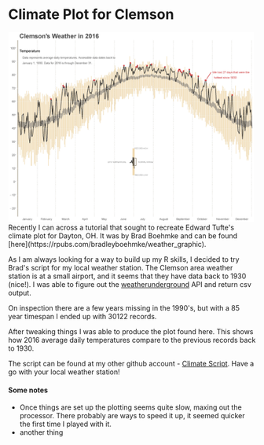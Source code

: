 # Climate Plot for Clemson
<img src="/assests/Clemson-2016.jpg" alt="Drawing" style="width: 500px;"/>
Recently I can across a tutorial that sought to recreate Edward Tufte's climate plot for Dayton, OH. It was by Brad Boehmke and can be found [here](https://rpubs.com/bradleyboehmke/weather_graphic).

As I am always looking for a way to build up my R skills, I decided to try Brad's script for my local weather station. The Clemson area weather station is at a small airport, and it seems that they have data back to 1930 (nice!). I was able to figure out the [weatherunderground](weatherunderground.com) API and return csv output.

On inspection there are a few years missing in the 1990's, but with a 85 year timespan I ended up with 30122 records.

After tweaking things I was able to produce the plot found here. This shows how 2016 average daily temperatures compare to the previous records back to 1930.



The script can be found at my other github account - [Climate Script](https://github.com/ogletrees/ClimateStudy). Have a go with your local weather station!

#### Some notes
- Once things are set up the plotting seems quite slow, maxing out the processor. There probably are ways to speed it up, it seemed quicker the first time I played with it.
- another thing
